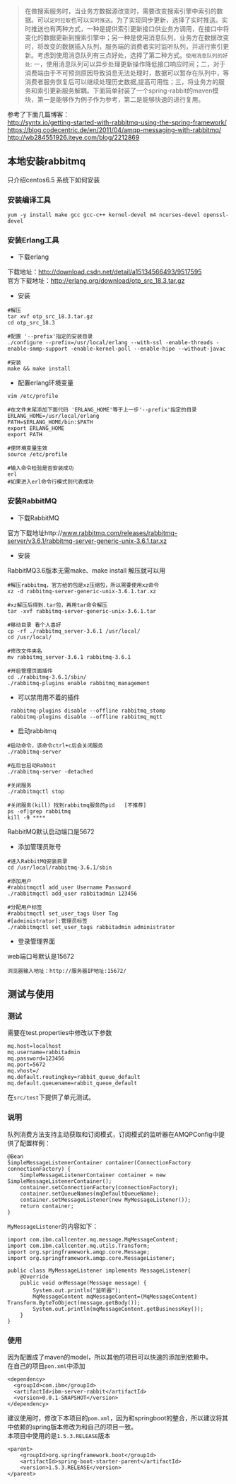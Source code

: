 > 在做搜索服务时，当业务方数据源改变时，需要改变搜索引擎中索引的数据。可以`定时拉取`也可以`实时推送`。为了实现同步更新，选择了实时推送。实时推送也有两种方式，一种是提供索引更新接口供业务方调用，在接口中将变化的数据更新到搜索引擎中；另一种是使用消息队列，业务方在数据改变时，将改变的数据插入队列，服务端的消费者实时监听队列，并进行索引更新。考虑到使用消息队列有三点好处，选择了第二种方式。`使用消息队列的好处`: 一，使用消息队列可以异步处理更新操作降低接口响应时间；二，对于消费端由于不可预测原因导致消息无法处理时，数据可以暂存在队列中，等消费者服务恢复后可以继续处理历史数据,提高可用性；三，将业务方的服务和索引更新服务解耦。下面简单封装了一个spring-rabbit的maven模块，第一是能够作为例子作为参考，第二是能够快速的进行复用。

参考了下面几篇博客：   
http://syntx.io/getting-started-with-rabbitmq-using-the-spring-framework/     
https://blog.codecentric.de/en/2011/04/amqp-messaging-with-rabbitmq/    
http://wb284551926.iteye.com/blog/2212869  

<!-- more -->
## 本地安装rabbitmq
只介绍centos6.5 系统下如何安装
### 安装编译工具
```
yum -y install make gcc gcc-c++ kernel-devel m4 ncurses-devel openssl-devel
```
### 安装Erlang工具
- 下载erlang

下载地址：http://download.csdn.net/detail/a15134566493/9517595  
官方下载地址：http://erlang.org/download/otp_src_18.3.tar.gz
  
- 安装

```
#解压
tar xvf otp_src_18.3.tar.gz
cd otp_src_18.3

#配置 '--prefix'指定的安装目录
./configure --prefix=/usr/local/erlang --with-ssl -enable-threads -enable-smmp-support -enable-kernel-poll --enable-hipe --without-javac

#安装
make && make install
```
- 配置erlang环境变量

```
vim /etc/profile

#在文件末尾添加下面代码 'ERLANG_HOME'等于上一步'--prefix'指定的目录
ERLANG_HOME=/usr/local/erlang
PATH=$ERLANG_HOME/bin:$PATH
export ERLANG_HOME
export PATH

#使环境变量生效
source /etc/profile

#输入命令检验是否安装成功
erl
#如果进入erl命令行模式则代表成功
```
### 安装RabbitMQ

- 下载RabbitMQ  

官方下载地址http://www.rabbitmq.com/releases/rabbitmq-server/v3.6.1/rabbitmq-server-generic-unix-3.6.1.tar.xz

- 安装 

RabbitMQ3.6版本无需make、make install 解压就可以用

```
#解压rabbitmq，官方给的包是xz压缩包，所以需要使用xz命令
xz -d rabbitmq-server-generic-unix-3.6.1.tar.xz

#xz解压后得到.tar包，再用tar命令解压
tar -xvf rabbitmq-server-generic-unix-3.6.1.tar

#移动目录 看个人喜好
cp -rf ./rabbitmq_server-3.6.1 /usr/local/
cd /usr/local/

#修改文件夹名
mv rabbitmq_server-3.6.1 rabbitmq-3.6.1

#开启管理页面插件
cd ./rabbitmq-3.6.1/sbin/
./rabbitmq-plugins enable rabbitmq_management
```

- 可以禁用用不着的插件

```
 rabbitmq-plugins disable --offline rabbitmq_stomp
 rabbitmq-plugins disable --offline rabbitmq_mqtt
```

- 启动rabbitmq

```
#启动命令，该命令ctrl+c后会关闭服务
./rabbitmq-server

#在后台启动Rabbit
./rabbitmq-server -detached

#关闭服务
./rabbitmqctl stop

#关闭服务(kill) 找到rabbitmq服务的pid   [不推荐]
ps -ef|grep rabbitmq
kill -9 ****
```
RabbitMQ默认启动端口是5672

- 添加管理员账号

```
#进入RabbitMQ安装目录
cd /usr/local/rabbitmq-3.6.1/sbin

#添加用户
#rabbitmqctl add_user Username Password
./rabbitmqctl add_user rabbitadmin 123456

#分配用户标签
#rabbitmqctl set_user_tags User Tag
#[administrator]:管理员标签
./rabbitmqctl set_user_tags rabbitadmin administrator
```
- 登录管理界面

web端口号默认是15672

```
浏览器输入地址：http://服务器IP地址:15672/
```

## 测试与使用

### 测试
需要在test.properties中修改以下参数
```
mq.host=localhost
mq.username=rabbitadmin
mq.password=123456
mq.port=5672
mq.vhost=/
mq.default.routingkey=rabbit_queue_default
mq.default.queuename=rabbit_queue_default
```
在`src/test`下提供了单元测试。

### 说明

队列消费方法支持主动获取和订阅模式，订阅模式的监听器在AMQPConfig中提供了配置样例：
```
@Bean
SimpleMessageListenerContainer container(ConnectionFactory connectionFactory) {
	SimpleMessageListenerContainer container = new SimpleMessageListenerContainer();
	container.setConnectionFactory(connectionFactory);
	container.setQueueNames(mqDefaultQueueName);
	container.setMessageListener(new MyMessageListener());
	return container;
}
```
`MyMessageListener`的内容如下：
```
import com.ibm.callcenter.mq.message.MqMessageContent;
import com.ibm.callcenter.mq.utils.Transform;
import org.springframework.amqp.core.Message;
import org.springframework.amqp.core.MessageListener;

public class MyMessageListener implements MessageListener{
    @Override
    public void onMessage(Message message) {
        System.out.println("监听器");
        MqMessageContent mqMessageContent=(MqMessageContent) Transform.ByteToObject(message.getBody());
        System.out.println(mqMessageContent.getBusinessKey());
    }
}
```

### 使用

因为配置成了maven的model，所以其他的项目可以快速的添加到依赖中。  
在自己的项目`pon.xml`中添加
```
<dependency>
  <groupId>com.ibm</groupId>
  <artifactId>ibm-server-rabbit</artifactId>
  <version>0.0.1-SNAPSHOT</version>
</dependency>

```
建议使用时，修改下本项目的`pom.xml`，因为和springboot的整合，所以建议将其中依赖的spring版本修改为和自己的项目一致。  
本项目中使用的是`1.5.3.RELEASE`版本
```
<parent>
	<groupId>org.springframework.boot</groupId>
	<artifactId>spring-boot-starter-parent</artifactId>
	<version>1.5.3.RELEASE</version>
</parent>
```